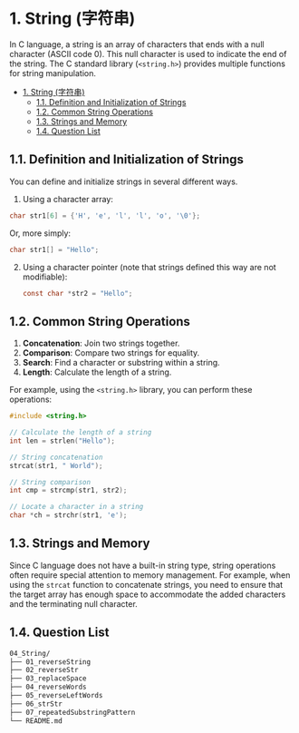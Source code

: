 # 1. String (字符串)

In C language, a string is an array of characters that ends with a null character (ASCII code 0). This null character is used to indicate the end of the string. The C standard library (`<string.h>`) provides multiple functions for string manipulation.

- [1. String (字符串)](#1-string-字符串)
  - [1.1. Definition and Initialization of Strings](#11-definition-and-initialization-of-strings)
  - [1.2. Common String Operations](#12-common-string-operations)
  - [1.3. Strings and Memory](#13-strings-and-memory)
  - [1.4. Question List](#14-question-list)

## 1.1. Definition and Initialization of Strings

You can define and initialize strings in several different ways.

1. Using a character array:

  ```c
  char str1[6] = {'H', 'e', 'l', 'l', 'o', '\0'};
  ```

  Or, more simply:

  ```c
  char str1[] = "Hello";
  ```

2. Using a character pointer (note that strings defined this way are not modifiable):

    ```c
    const char *str2 = "Hello";
    ```

## 1.2. Common String Operations

1. **Concatenation**: Join two strings together.
2. **Comparison**: Compare two strings for equality.
3. **Search**: Find a character or substring within a string.
4. **Length**: Calculate the length of a string.

For example, using the `<string.h>` library, you can perform these operations:

```c
#include <string.h>

// Calculate the length of a string
int len = strlen("Hello");

// String concatenation
strcat(str1, " World");

// String comparison
int cmp = strcmp(str1, str2);

// Locate a character in a string
char *ch = strchr(str1, 'e');
```

## 1.3. Strings and Memory

Since C language does not have a built-in string type, string operations often require special attention to memory management. For example, when using the `strcat` function to concatenate strings, you need to ensure that the target array has enough space to accommodate the added characters and the terminating null character.

## 1.4. Question List

```txt
04_String/
├── 01_reverseString
├── 02_reverseStr
├── 03_replaceSpace
├── 04_reverseWords
├── 05_reverseLeftWords
├── 06_strStr
├── 07_repeatedSubstringPattern
└── README.md
```